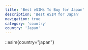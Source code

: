 ```yaml
---
title: 'Best eSIMs To Buy for Japan'
description: 'Best eSIM for Japan'
navigation: true
category: 'country'
country: 'Japan'
---
```


::esim{country="japan"}
